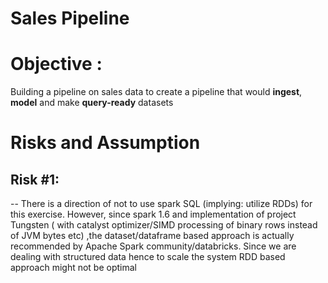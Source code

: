 # Sales Pipeline

# Objective :

Building a pipeline on sales data to create a pipeline that would **ingest**, **model** and make **query-ready** datasets

# Risks and Assumption
## Risk #1: 
  -- There is a  direction of not to use spark SQL (implying: utilize RDDs) for this exercise. However, since spark 1.6 
     and implementation of project Tungsten ( with catalyst optimizer/SIMD processing of binary rows instead of JVM bytes etc)
     ,the dataset/dataframe based approach is actually recommended by Apache Spark community/databricks. Since we are dealing with structured data hence to scale the system RDD based approach might not be optimal
     
